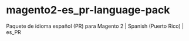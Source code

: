 # magento2-es_pr-language-pack
Paquete de idioma español (PR) para Magento 2 | Spanish (Puerto Rico) | es_PR
